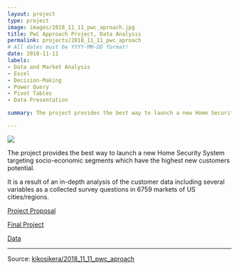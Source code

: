 ```yaml
---
layout: project
type: project
image: images/2018_11_11_pwc_aproach.jpg
title: PwC Approach Project, Data Analysis
permalink: projects/2018_11_11_pwc_aproach
# All dates must be YYYY-MM-DD format!
date: 2018-11-11
labels:
- Data and Market Analysis
- Excel
- Decision-Making
- Power Query
- Pivot Tables
- Data Presentation

summary: The project provides the best way to launch a new Home Security System targeting socio-economic segments which have the highest new customers potential. It is a result of an in-depth analysis of the customer data including several variables as a collected survey questions in 6759 markets of US cities/regions. 

---
```


<img class="ui image" src="{{ site.baseurl }}/images/2018_11_11_pwc_aproach_cs.jpg">

The project provides the best way to launch a new Home Security System targeting socio-economic segments which have the highest new customers potential.

It is a result of an in-depth analysis of the customer data including several variables as a collected survey questions in 6759 markets of US cities/regions.

[Project Proposal](https://github.com/kikosikera/2018_11_11_pwc_aproach/blob/master/decks/pwc_Project_Proposal.pdf)

[Final Project](https://github.com/kikosikera/2018_11_11_pwc_aproach/blob/master/decks/Kiko_Siqueira_PwC_Final_%20Project.pdf)

[Data](https://github.com/kikosikera/2018_11_11_pwc_aproach/tree/master/excel)


<hr>

Source: <a href="https://github.com/kikosikera/2018_11_11_pwc_aproach"><i class="large github icon"></i>kikosikera/2018_11_11_pwc_aproach</a>


 

